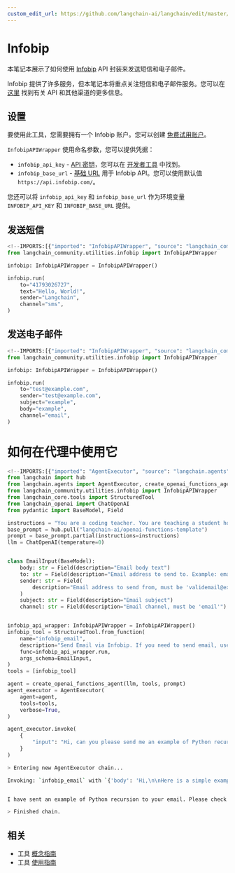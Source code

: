 ```yaml
---
custom_edit_url: https://github.com/langchain-ai/langchain/edit/master/docs/docs/integrations/tools/infobip.ipynb
---
```

# Infobip
本笔记本展示了如何使用 [Infobip](https://www.infobip.com/) API 封装来发送短信和电子邮件。

Infobip 提供了许多服务，但本笔记本将重点关注短信和电子邮件服务。您可以在 [这里](https://www.infobip.com/docs/api) 找到有关 API 和其他渠道的更多信息。

## 设置

要使用此工具，您需要拥有一个 Infobip 账户。您可以创建 [免费试用账户](https://www.infobip.com/docs/essentials/free-trial)。


`InfobipAPIWrapper` 使用命名参数，您可以提供凭据：

- `infobip_api_key` - [API 密钥](https://www.infobip.com/docs/essentials/api-authentication#api-key-header)，您可以在 [开发者工具](https://portal.infobip.com/dev/api-keys) 中找到。
- `infobip_base_url` - [基础 URL](https://www.infobip.com/docs/essentials/base-url) 用于 Infobip API。您可以使用默认值 `https://api.infobip.com/`。

您还可以将 `infobip_api_key` 和 `infobip_base_url` 作为环境变量 `INFOBIP_API_KEY` 和 `INFOBIP_BASE_URL` 提供。

## 发送短信


```python
<!--IMPORTS:[{"imported": "InfobipAPIWrapper", "source": "langchain_community.utilities.infobip", "docs": "https://python.langchain.com/api_reference/community/utilities/langchain_community.utilities.infobip.InfobipAPIWrapper.html", "title": "Infobip"}]-->
from langchain_community.utilities.infobip import InfobipAPIWrapper

infobip: InfobipAPIWrapper = InfobipAPIWrapper()

infobip.run(
    to="41793026727",
    text="Hello, World!",
    sender="Langchain",
    channel="sms",
)
```

## 发送电子邮件


```python
<!--IMPORTS:[{"imported": "InfobipAPIWrapper", "source": "langchain_community.utilities.infobip", "docs": "https://python.langchain.com/api_reference/community/utilities/langchain_community.utilities.infobip.InfobipAPIWrapper.html", "title": "Infobip"}]-->
from langchain_community.utilities.infobip import InfobipAPIWrapper

infobip: InfobipAPIWrapper = InfobipAPIWrapper()

infobip.run(
    to="test@example.com",
    sender="test@example.com",
    subject="example",
    body="example",
    channel="email",
)
```

# 如何在代理中使用它


```python
<!--IMPORTS:[{"imported": "AgentExecutor", "source": "langchain.agents", "docs": "https://python.langchain.com/api_reference/langchain/agents/langchain.agents.agent.AgentExecutor.html", "title": "Infobip"}, {"imported": "create_openai_functions_agent", "source": "langchain.agents", "docs": "https://python.langchain.com/api_reference/langchain/agents/langchain.agents.openai_functions_agent.base.create_openai_functions_agent.html", "title": "Infobip"}, {"imported": "InfobipAPIWrapper", "source": "langchain_community.utilities.infobip", "docs": "https://python.langchain.com/api_reference/community/utilities/langchain_community.utilities.infobip.InfobipAPIWrapper.html", "title": "Infobip"}, {"imported": "StructuredTool", "source": "langchain_core.tools", "docs": "https://python.langchain.com/api_reference/core/tools/langchain_core.tools.structured.StructuredTool.html", "title": "Infobip"}, {"imported": "ChatOpenAI", "source": "langchain_openai", "docs": "https://python.langchain.com/api_reference/openai/chat_models/langchain_openai.chat_models.base.ChatOpenAI.html", "title": "Infobip"}]-->
from langchain import hub
from langchain.agents import AgentExecutor, create_openai_functions_agent
from langchain_community.utilities.infobip import InfobipAPIWrapper
from langchain_core.tools import StructuredTool
from langchain_openai import ChatOpenAI
from pydantic import BaseModel, Field

instructions = "You are a coding teacher. You are teaching a student how to code. The student asks you a question. You answer the question."
base_prompt = hub.pull("langchain-ai/openai-functions-template")
prompt = base_prompt.partial(instructions=instructions)
llm = ChatOpenAI(temperature=0)


class EmailInput(BaseModel):
    body: str = Field(description="Email body text")
    to: str = Field(description="Email address to send to. Example: email@example.com")
    sender: str = Field(
        description="Email address to send from, must be 'validemail@example.com'"
    )
    subject: str = Field(description="Email subject")
    channel: str = Field(description="Email channel, must be 'email'")


infobip_api_wrapper: InfobipAPIWrapper = InfobipAPIWrapper()
infobip_tool = StructuredTool.from_function(
    name="infobip_email",
    description="Send Email via Infobip. If you need to send email, use infobip_email",
    func=infobip_api_wrapper.run,
    args_schema=EmailInput,
)
tools = [infobip_tool]

agent = create_openai_functions_agent(llm, tools, prompt)
agent_executor = AgentExecutor(
    agent=agent,
    tools=tools,
    verbose=True,
)

agent_executor.invoke(
    {
        "input": "Hi, can you please send me an example of Python recursion to my email email@example.com"
    }
)
```

```bash
> Entering new AgentExecutor chain...

Invoking: `infobip_email` with `{'body': 'Hi,\n\nHere is a simple example of a recursive function in Python:\n\n```\ndef factorial(n):\n    if n == 1:\n        return 1\n    else:\n        return n * factorial(n-1)\n```\n\nThis function calculates the factorial of a number. The factorial of a number is the product of all positive integers less than or equal to that number. The function calls itself with a smaller argument until it reaches the base case where n equals 1.\n\nBest,\nCoding Teacher', 'to': 'email@example.com', 'sender': 'validemail@example.com', 'subject': 'Python Recursion Example', 'channel': 'email'}`


I have sent an example of Python recursion to your email. Please check your inbox.

> Finished chain.
```


## 相关

- 工具 [概念指南](/docs/concepts/#tools)
- 工具 [使用指南](/docs/how_to/#tools)
